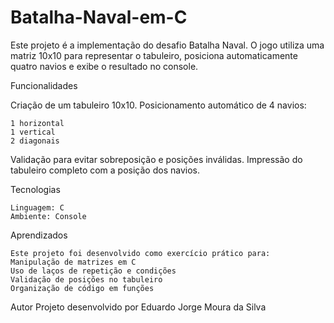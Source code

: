 # Batalha-Naval-em-C
Este projeto é a implementação do desafio Batalha Naval. O jogo utiliza uma matriz 10x10 para representar o tabuleiro, posiciona automaticamente quatro navios e exibe o resultado no console.

Funcionalidades

Criação de um tabuleiro 10x10.
Posicionamento automático de 4 navios:

    1 horizontal
    1 vertical
    2 diagonais

Validação para evitar sobreposição e posições inválidas.
Impressão do tabuleiro completo com a posição dos navios.

Tecnologias

    Linguagem: C
    Ambiente: Console

Aprendizados

    Este projeto foi desenvolvido como exercício prático para:
    Manipulação de matrizes em C
    Uso de laços de repetição e condições
    Validação de posições no tabuleiro
    Organização de código em funções

Autor
Projeto desenvolvido por Eduardo Jorge Moura da Silva
